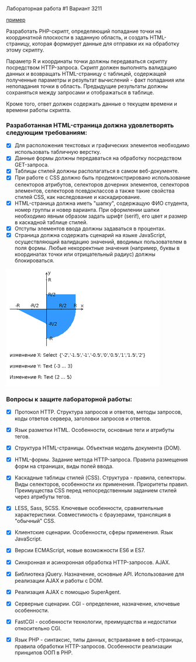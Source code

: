 Лабораторная работа #1
Вариант 3211


[пример](https://itmoweblab1aaaaaa.herokuapp.com/)

Разработать PHP-скрипт, определяющий попадание точки на координатной плоскости в заданную область, и создать HTML-страницу, которая формирует данные для отправки их на обработку этому скрипту.

Параметр R и координаты точки должны передаваться скрипту посредством HTTP-запроса. Скрипт должен выполнять валидацию данных и возвращать HTML-страницу с таблицей, содержащей полученные параметры и результат вычислений - факт попадания или непопадания точки в область. Предыдущие результаты должны сохраняться между запросами и отображаться в таблице.

Кроме того, ответ должен содержать данные о текущем времени и времени работы скрипта.

### Разработанная HTML-страница должна удовлетворять следующим требованиям:
- [X] Для расположения текстовых и графических элементов необходимо использовать табличную верстку.
- [X] Данные формы должны передаваться на обработку посредством GET-запроса.
- [X] Таблицы стилей должны располагаться в самом веб-документе.
- [X] При работе с CSS должно быть продемонстрировано использование селекторов атрибутов, селекторов дочерних элементов, селекторов элементов, селекторов псевдоклассов а также такие свойства стилей CSS, как наследование и каскадирование.
- [X] HTML-страница должна иметь "шапку", содержащую ФИО студента, номер группы и новер варианта. При оформлении шапки необходимо явным образом задать шрифт (serif), его цвет и размер в каскадной таблице стилей.
- [X] Отступы элементов ввода должны задаваться в процентах.
- [X] Страница должна содержать сценарий на языке JavaScript, осуществляющий валидацию значений, вводимых пользователем в поля формы. Любые некорректные значения (например, буквы в координатах точки или отрицательный радиус) должны блокироваться.

![XOY](data/XOY.png)

### Вопросы к защите лабораторной работы:

- [X] Протокол HTTP. Структура запросов и ответов, методы запросов, коды ответов сервера, заголовки запросов и ответов.
- [X] Язык разметки HTML. Особенности, основные теги и атрибуты тегов.
- [X] Структура HTML-страницы. Объектная модель документа (DOM).
- [X] HTML-формы. Задание метода HTTP-запроса. Правила размещения форм на страницах, виды полей ввода.
- [x] Каскадные таблицы стилей (CSS). Структура - правила, селекторы. Виды селекторов, особенности их применения. Приоритеты правил. Преимущества CSS перед непосредственным заданием стилей через атрибуты тегов.
- [X] LESS, Sass, SCSS. Ключевые особенности, сравнительные характеристики. Совместимость с браузерами, трансляция в "обычный" CSS.
- [X] Клиентские сценарии. Особенности, сферы применения. Язык JavaScript.
- [x] Версии ECMAScript, новые возможности ES6 и ES7.
- [X] Синхронная и асинхронная обработка HTTP-запросов. AJAX.
- [X] Библиотека jQuery. Назначение, основные API. Использование для реализации AJAX и работы с DOM.
- [X] Реализация AJAX с помощью SuperAgent.
- [X] Серверные сценарии. CGI - определение, назначение, ключевые особенности.
- [X] FastCGI - особенности технологии, преимущества и недостатки относительно CGI.
- [X] Язык PHP - синтаксис, типы данных, встраивание в веб-страницы, правила обработки HTTP-запросов. Особенности реализации принципов ООП в PHP.

